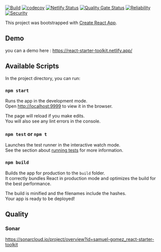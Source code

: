 [![Build](https://github.com/samuel-gomez/react-starter-toolkit/actions/workflows/build.yml/badge.svg)](https://github.com/samuel-gomez/react-starter-toolkit/actions/workflows/build.yml)
[![codecov](https://codecov.io/gh/samuel-gomez/react-starter-toolkit/branch/master/graph/badge.svg?token=N75VO37VG7)](https://codecov.io/gh/samuel-gomez/react-starter-toolkit)
[![Netlify Status](https://api.netlify.com/api/v1/badges/c496aa9a-8801-4a32-9571-547bd4ea5ea3/deploy-status)](https://app.netlify.com/sites/react-starter-toolkit/deploys)
[![Quality Gate Status](https://sonarcloud.io/api/project_badges/measure?project=samuel-gomez_react-starter-toolkit&metric=alert_status)](https://sonarcloud.io/dashboard?id=samuel-gomez_react-starter-toolkit)
[![Reliability](https://sonarcloud.io/api/project_badges/measure?project=samuel-gomez_react-starter-toolkit&metric=reliability_rating)](https://sonarcloud.io/component_measures?id=samuel-gomez_react-starter-toolkit&metric=reliability_rating)
[![Security](https://sonarcloud.io/api/project_badges/measure?project=samuel-gomez_react-starter-toolkit&metric=security_rating)](https://sonarcloud.io/component_measures?id=samuel-gomez_react-starter-toolkit&metric=security_rating)

This project was bootstrapped with [Create React App](https://github.com/facebook/create-react-app).

## Demo

you can a demo here : https://react-starter-toolkit.netlify.app/

## Available Scripts

In the project directory, you can run:

### `npm start`

Runs the app in the development mode.<br />
Open [http://localhost:9999](http://localhost:9999) to view it in the browser.

The page will reload if you make edits.<br />
You will also see any lint errors in the console.

### `npm test` or `npm t`

Launches the test runner in the interactive watch mode.<br />
See the section about [running tests](https://facebook.github.io/create-react-app/docs/running-tests) for more information.

### `npm build`

Builds the app for production to the `build` folder.<br />
It correctly bundles React in production mode and optimizes the build for the best performance.

The build is minified and the filenames include the hashes.<br />
Your app is ready to be deployed!

## Quality

### Sonar

https://sonarcloud.io/project/overview?id=samuel-gomez_react-starter-toolkit
